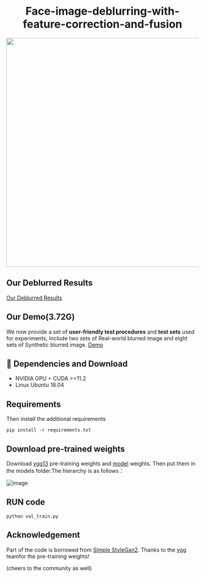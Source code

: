
<p align="center">

  <h1 align="center">Face-image-deblurring-with-feature-correction-and-fusion</h1>
  <div align="center">
    <img src="video.gif", width="600">
  </div>
</p>

## Our Deblurred Results
[Our Deblurred Results](https://drive.google.com/file/d/1MR2ajIjOHs2sbjkihYtLaosjgoLa-mDu/view?usp=sharing)

## Our Demo(3.72G)
We now provide a set of **user-friendly test procedures** and **test sets** used for experiments,
Include two sets of Real-world blurred image and eight sets of Synthetic blurred image.
[Demo](https://drive.google.com/file/d/11acAvX6EUvXYYZtfkCxymHGaOMOhlDvF/view?usp=sharing)

## :wrench: Dependencies and Download

- NVIDIA GPU + CUDA >=11.2
- Linux Ubuntu 18.04

## Requirements
Then install the additional requirements
```
pip install -r requirements.txt
```

## Download pre-trained weights
Download [vgg13](https://drive.google.com/file/d/144QennVnPBDlBenTWV-NVob6_sxEuHQ5/view?usp=sharing) pre-training weights and [model](https://drive.google.com/drive/folders/1dT3tMIWjPTJaqhiHePcIz-W1NhPSgMY7?usp=drive_link) weights.
Then put them in the models folder.The hierarchy is as follows：

![image](https://github.com/xuyu666/Face-image-deblurring-with-feature-correction-and-fusion/assets/49869475/25b0b512-f29f-4749-8dbb-0e3c91be7b94)


## RUN code
```
python val_train.py
```


## Acknowledgement

Part of the code is borrowed from [Simple StyleGan2](https://github.com/lucidrains/stylegan2-pytorch). Thanks to the [vgg](https://arxiv.org/abs/1409.1556)  teamfor the pre-training weights!

(cheers to the community as well)

